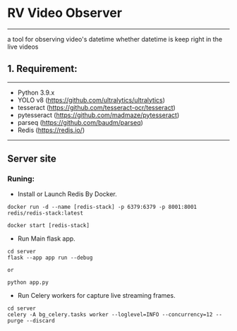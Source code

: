 # RV Video Observer
---
a tool for observing video's datetime
whether datetime is keep right in the live videos

## 1. Requirement:
---
* Python 3.9.x
* YOLO v8  (https://github.com/ultralytics/ultralytics)
* tesseract  (https://github.com/tesseract-ocr/tesseract)
* pytesseract  (https://github.com/madmaze/pytesseract)
* parseq  (https://github.com/baudm/parseq)
* Redis (https://redis.io/)

---
## Server site


### Runing:
* Install or Launch Redis By Docker.
```shell
docker run -d --name [redis-stack] -p 6379:6379 -p 8001:8001 redis/redis-stack:latest
```
```shell
docker start [redis-stack]
```


* Run Main flask app.
```shell
cd server
flask --app app run --debug

or

python app.py
```

* Run Celery workers for capture live streaming frames.
```shell
cd server
celery -A bg_celery.tasks worker --loglevel=INFO --concurrency=12 --purge --discard
```

